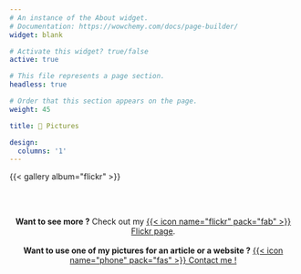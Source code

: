 ```yaml
---
# An instance of the About widget.
# Documentation: https://wowchemy.com/docs/page-builder/
widget: blank

# Activate this widget? true/false
active: true

# This file represents a page section.
headless: true

# Order that this section appears on the page.
weight: 45

title: 📸 Pictures

design:
  columns: '1'
---
```


{{< gallery album="flickr" >}}

<br><br>

<p align=center>
<b>Want to see more ?</b> Check out my <a href=https://flickr.com/photos/135911843@N03>{{< icon name="flickr" pack="fab" >}} Flickr page</a>.<br><br>
<b>Want to use one of my pictures for an article or a website ?</b>  <a href=#contact>{{< icon name="phone" pack="fas" >}} Contact me !</a>
</p>